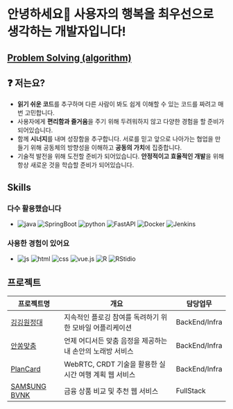 # 안녕하세요🙌 사용자의 행복을 최우선으로 생각하는 개발자입니다!

## [Problem Solving (algorithm)](https://github.com/hyeokil/PIS)

<!-- [![Solved.ac
프로필](http://mazassumnida.wtf/api/v2/generate_badge?boj=rlagurdlf)](https://solved.ac/rlagurdlf)[![mazandi profile](http://mazandi.herokuapp.com/api?handle=rlagurdlf&theme=dark)](https://solved.ac/rlagurdlf) -->

## ❓ 저는요?   
- **읽기 쉬운 코드**를 추구하며 다른 사람이 봐도 쉽게 이해할 수 있는 코드를 짜려고 매번 고민합니다. 
- 사용자에게 **편리함과 즐거움**을 주기 위해 두려워하지 않고 다양한 경험을 할 준비가 되어있습니다.   
- 함께 **시너지**를 내며 성장함을 추구합니다. 서로를 믿고 앞으로 나아가는 협업을 만들기 위해 공동체의 방향성을 이해하고 **공동의 가치**에 집중합니다.
- 기술적 발전을 위해 도전할 준비가 되어있습니다. **안정적이고 효율적인 개발**을 위해 항상 새로운 것을 학습할 준비가 되어있습니다. 

## Skills
### **다수 활용했습니다**
-  ![java](https://img.shields.io/badge/Java-ED8B00?style=for-the-badge&logo=openjdk&logoColor=white) ![SpringBoot](https://img.shields.io/badge/SpringBoot-6DB33F?style=for-the-badge&logo=springBoot&logoColor=white) ![python](https://img.shields.io/badge/Python-14354C?style=for-the-badge&logo=python&logoColor=white) ![FastAPI](https://img.shields.io/badge/FastAPI-09E20.svg?style=for-the-badge&logo=FastAPI&logoColor=white) ![Docker](https://img.shields.io/badge/Docker-276DC3?style=for-the-badge&logo=Docker&logoColor=white) ![Jenkins](https://img.shields.io/badge/Jenkins-E34F26?style=for-the-badge&logo=Jenkins&logoColor=white)
### 사용한 경험이 있어요
-  ![js](https://img.shields.io/badge/JavaScript-F7DF1E?style=for-the-badge&logo=JavaScript&logoColor=white) ![html](https://img.shields.io/badge/HTML5-E34F26?style=for-the-badge&logo=html5&logoColor=white) ![css](https://img.shields.io/badge/CSS-239120?&style=for-the-badge&logo=css3&logoColor=white) ![vue.js](https://img.shields.io/badge/vue.js-20232A?style=for-the-badge&logo=vue.js&logoColor=#4FC08D) ![R](https://img.shields.io/badge/R-276DC3?style=for-the-badge&logo=R&logoColor=white) ![RStidio](https://img.shields.io/badge/RStudio-75AADB?style=for-the-badge&logo=RStudio&logoColor=white)

## 프로젝트
| 프로젝트명 | 개요 | 담당업무 |
| --- | --- | --- |
| [깅깅원정대](https://github.com/hyeokil/ggBro) | 지속적인 플로깅 참여를 독려하기 위한 모바일 어플리케이션 | BackEnd/Infra |
| [안쏭맞춤](https://github.com/hyeokil/Perfect_Fit)| 언제 어디서든 맞춤 음정을 제공하는 내 손안의 노래방 서비스 | BackEnd/Infra |
| [PlanCard](https://github.com/hyeokil/PlanCard) | WebRTC, CRDT 기술을 활용한 실시간 여행 계획 웹 서비스  | BackEnd/Infra |
| [SAM$UNG BVNK](https://github.com/hyeokil/SAMSUNG_BVNK_PJT) | 금융 상품 비교 및 추천 웹 서비스 | FullStack |

